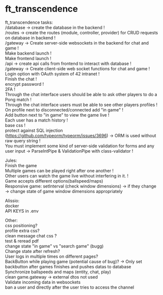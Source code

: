 # ft_transcendence

ft_transcendence tasks:<br>
/database -> create the database in the backend !<br>
/routes -> create the routes (module, controller, provider) for CRUD requests on database in backend !<br>
/gateway -> Create server-side websockets in the backend for chat and game !<br>
Make backend launch !<br>
Make frontend launch !<br>
/api -> create api calls from frontend to interact with database !<br>
/gateway -> Create client-side web socket functions for chat and game !<br>
Login option with OAuth system of 42 intranet !<br>
Finish the chat !<br>
encrypt password !<br>
2FA !<br>
Through the chat interface users should be able to ask other players to do a Pong match !<br>
Through the chat interface users must be able to see other players profiles !<br>
On profile next to disconnected/connected add "in game" !<br>
Add button next to "in game" to view the game live !<br>
Each user has a match history !<br>
base css !<br>
protect against SQL injection (https://github.com/typeorm/typeorm/issues/3696) -> ORM is used without raw query string !<br>
You must implement some kind of server-side validation for forms and any user input -> ParseIntPipe & ValidationPipe with class-validator !<br>

Jules:<br>
Finish the game <br>
Multiple games can be played right after one another !<br>
Other users can watch the game live without interfering in it. !<br>
Game accepts different options(ballspeed/maps) <br>
Responsive game: setInterval (check window dimensions) -> if they change -> change state of game window dimensions appropriately

Alissio:<br>
docker<br>
API KEYS in .env <br>

Other:<br>
css positioning? <br>
profile extra css? <br>
clean message chat css ?<br>
test & reread pdf <br>
change state "in game" vs "search game" (bugg) <br>
Change state after refresh?<br>
User logs in multiple times on different pages?<br>
BackButton while playing game (potential cause of bug)? -> Only set backbutton after games finishes and pushes datas to database <br>
Synchronize ballspeeds and maps (entity, chat, play) <br>
clean game.gateway -> external dtos not used <br>
Validate incoming data in websockets <br>
ban a user and directly after the user tries to access the channel 
